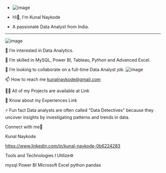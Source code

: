 - ![image](https://github.com/user-attachments/assets/0f2abfc0-c95b-413b-b614-b14c91a1a927)


- Hi👋, I'm Kunal Naykode
- A passionate Data Analyst from India.

<hr>

![image](https://github.com/user-attachments/assets/28de5925-84d3-4b85-ae5e-26d50cb8a278)




<!---
KunalNaykode/KunalNaykode is a ✨ special ✨ repository because its `README.md` (this file) appears on your GitHub profile.
You can click the Preview link to take a look at your changes.
--->

👀 I’m interested in Data Analytics.

🌱 I’m skilled in MySQL, Power BI, Tableau, Python and Advanced Excel.

💞️ I’m looking to collaborate on a full-time Data Analyst job.
                                                        ![image](https://github.com/user-attachments/assets/8a65a56b-bcc4-4624-98ba-5383703ae585)

📫 How to reach me kunalnaykode@gmail.com

👨‍💻 All of my Projects are available at Link

📄 Know about my Experiences Link

⚡ Fun fact Data analysts are often called "Data Detectives" because they uncover insights by investigating patterns and trends in data.


Connect with me🤝

Kunal Naykode 

https://www.linkedin.com/in/kunal-naykode-0b6224283

Tools and Technologies I Utilize⚙️

mysql Power BI Microsoft Excel python pandas



